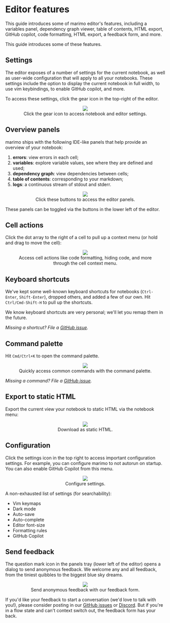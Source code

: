 # Editor features

This guide introduces some of marimo editor's features, including
a variables panel, dependency graph viewer, table of contents, HTML export,
GitHub copilot, code formatting, HTML export, a feedback form, and more.

This guide introduces some of these features.

## Settings

The editor exposes of a number of settings for the current notebook,
as well as user-wide configuration that will apply to all your notebooks.
These settings include the option to display the current notebook in
full width, to use vim keybindings, to enable GitHub copilot, and more.

To access these settings, click the gear icon in the top-right of the editor.

<div align="center">
<figure>
<img src="/_static/docs-settings.png"/>
<figcaption>Click the gear icon to access notebook and editor settings.</figcaption>
</figure>
</div>


## Overview panels

marimo ships with the following IDE-like panels that help provide an overview
of your notebook:

1. **errors**: view errors in each cell;
2. **variables**: explore variable values, see where they are defined and used;
3. **dependency graph**: view dependencies between cells;
4. **table of contents**: corresponding to your markdown;
5. **logs**: a continuous stream of stdout and stderr.

<div align="center">
<figure>
<img src="/_static/docs-panel-icons.png"/>
<figcaption>Click these buttons to access the editor panels.</figcaption>
</figure>
</div>

These panels can be toggled via the buttons in the lower left of the editor.

## Cell actions

Click the dot array to the right of a cell to pull up a context menu (or hold
and drag to move the cell):

<div align="center">
<figure>
<img src="/_static/docs-cell-actions.png"/>
<figcaption>Access cell actions like code formatting, hiding code, and more
through the cell context menu.</figcaption>
</figure>
</div>

## Keyboard shortcuts

We've kept some well-known keyboard shortcuts for notebooks (`Ctrl-Enter`,
`Shift-Enter`), dropped others, and added a few of our own. Hit
`Ctrl/Cmd-Shift-H` to pull up the shortcuts.

We know keyboard shortcuts are very personal; we'll let you remap them in the
future.

_Missing a shortcut? File a
[GitHub issue](https://github.com/marimo-team/marimo/issues)._

## Command palette

Hit `Cmd/Ctrl+K` to open the command palette.

<div align="center">
<figure>
<img src="/_static/docs-command-palette.png"/>
<figcaption>Quickly access common commands with the command palette.</figcaption>
</figure>
</div>

_Missing a command? File a
[GitHub issue](https://github.com/marimo-team/marimo/issues)._

## Export to static HTML

Export the current view your notebook to static HTML via the notebook
menu:

<div align="center">
<figure>
<img src="/_static/docs-html-export.png"/>
<figcaption>Download as static HTML.</figcaption>
</figure>
</div>

## Configuration

Click the settings icon in the top right to access important configuration
settings. For example, you can configure marimo to not autorun on startup.
You can also enable GitHub Copilot from this menu.

<div align="center">
<figure>
<img src="/_static/docs-user-config.png"/>
<figcaption>Configure settings.</figcaption>
</figure>
</div>

A non-exhausted list of settings (for searchability):

- Vim keymaps
- Dark mode
- Auto-save
- Auto-complete
- Editor font-size
- Formatting rules
- GitHub Copilot

## Send feedback

The question mark icon in the panels tray (lower left of the editor) opens a
dialog to send anonymous feedback. We welcome any and all feedback, from the
tiniest quibbles to the biggest blue sky dreams.

<div align="center">
<figure>
<img src="/_static/docs-feedback-form.png"/>
<figcaption>Send anonymous feedback with our feedback form.</figcaption>
</figure>
</div>

If you'd like your feedback to start a conversation (we'd love to talk with
you!), please consider posting in our [GitHub
issues](https://github.com/marimo-team/marimo/issues) or
[Discord](https://discord.gg/JE7nhX6mD8). But if you're in a flow state and
can't context switch out, the feedback form has your back.
